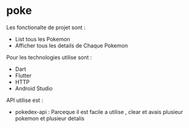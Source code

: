 # poke

Les fonctionalte de projet sont : 
 - List tous les Pokemon
 - Afficher tous les details de Chaque Pokemon 
 
Pour les technologies utilise sont : 
 - Dart 
 - Flutter
 - HTTP
 - Android Studio
 
API utilise est : 
 - pokedex-api : Parceque il est facile a utilise , clear et avais plusieur pokemon et plusieur detalis




